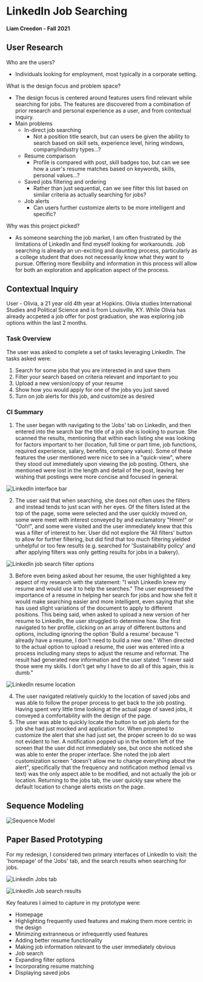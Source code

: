 # __LinkedIn Job Searching__
#### Liam Creedon - Fall 2021

## User Research
Who are the users?
* Individuals looking for employment, most typically in a corporate setting.

What is the design focus and problem space?
* The design focus is centered around features users find relevant while searching for jobs. The features are discovered from a combination of prior research and personal experience as a user, and from contextual inquiry. 
* Main problems
  * In-direct job searching
    * Not a position title search, but can users be given the ability to search based on skill sets, experience level, hiring windows, company/industry types...?
  * Resume comparison
    * Profile is compared with post, skill badges too, but can we see how a user's resume matches based on keywords, skills, personal values...?
  * Saved jobs filtering and ordering
    * Rather than just sequential, can we see filter this list based on similar criteria as actually searching for jobs?
  * Job alerts
    * Can users further customize alerts to be more intelligent and specific?

Why was this project picked?
* As someone searching the job market, I am often frustrated by the limitations of LinkedIn and find myself looking for workarounds. Job searching is already an un-exciting and daunting process, particularly as a college student that does not necessarily know what they want to pursue. Offering more flexibility and information in this process will allow for both an exploration and application aspect of the process.

## Contextual Inquiry
User - Olivia, a 21 year old 4th year at Hopkins. Olivia studies International Studies and Political Science and is from Louisville, KY. While Olivia has already accpeted a job offer for post graduation, she was exploring job options within the last 2 months.

### Task Overview
The user was asked to complete a set of tasks leveraging LinkedIn. The tasks asked were:
1. Search for some jobs that you are interested in and save them
2. Filter your search based on criteria relevant and important to you
3. Upload a new version/copy of your resume
4. Show how you would apply for one of the jobs you just saved
5. Turn on job alerts for this job, and customize as desired

### CI Summary

1. The user began with navigating to the 'Jobs' tab on LinkedIn, and then entered into the search bar the title of a job she is looking to pursue. She scanned the results, mentioning that within each listing she was looking for factors important to her (location, full time or part time, job functions, required experience, salary, benefits, company values). Some of these features the user mentioned were nice to see in a "quick-view", where they stood out immediately upon viewing the job posting. Others, she mentioned were lost in the length and detail of the post, leaving her wishing that postings were more concise and focused in general.
 
 ![LinkedIn interface bar](/docs/assets/images/titleBar.png)
 
2. The user said that when searching, she does not often uses the filters and instead tends to just scan with her eyes. Of the filters listed at the top of the page, some were selected and the user quickly moved on, some were meet with interest conveyed by and exclamatory "Hmm!" or "Ooh!", and some were visited and the user immediately knew that this was a filter of interest to her. User did not explore the 'All filters' button to allow for further filtering, but did find that too much filtering yielded unhelpful or too few results (e.g. searched for 'Sustainability policy' and after applying filters was only getting results for jobs in a bakery).

![LinkedIn job search filter options](/docs/assets/images/jobFilters.png)

3. Before even being asked about her resume, the user highlighted a key aspect of my research with the statement: "I wish LinkedIn knew my resume and would use it to help the searches." The user expressed the importance of a resume in helping her search for jobs and how she felt it would make searching easier and more intelligent, even saying that she has used slight variations of the document to apply to different positions. This being said, when asked to upload a new version of her resume to LinkedIn, the user struggled to determine how. She first navigated to her profile, clicking on an array of different buttons and options, including ignoring the option 'Build a resume' because "I already have a resume, I don't need to build a new one." When directed to the actual option to upload a resume, the user was entered into a process including many steps to adjust the resume and reformat. The result had generated new information and the user stated: "I never said those were my skills. I don't get why I have to do all of this again, this is dumb."
 
 ![LinkedIn resume location](/docs/assets/images/jobTabs.png)
 
4. The user navigated relatively quickly to the location of saved jobs and was able to follow the proper process to get back to the job posting. Having spent very little time looking at the actual page of saved jobs, it conveyed a comfortability with the design of the page.
5. The user was able to quickly locate the button to set job alerts for the job she had just mocked and application for. When prompted to customize the alert that she had just set, the proper screen to do so was not evident to her. A notification popped up in the bottom left of the screen that the user did not immediately see, but once she noticed she was able to enter the proper interface. She noted the job alert customization screen "doesn't allow me to change everything about the alert", specifically that the frequency and notification method (email vs text) was the only aspect able to be modified, and not actually the job or location. Returning to the jobs tab, the user quickly saw where the default location to change alerts exists on the page.
 
## Sequence Modeling

![Sequence Model](/docs/assets/images/sequenceModel.png)


## Paper Based Prototyping

For my redesign, I considered two primary interfaces of LinkedIn to visit: the 'homepage' of the 'Jobs' tab, and the search results when searching for jobs.

![LinkedIn Jobs tab](/docs/assets/images/jobsPage.png)

![LinkedIn Job search results](/docs/assets/images/jobSearch.png)

Key features I aimed to capture in my prototype were:
* Homepage
 * Highlighting frequently used features and making them more centric in the design
 * Minimzing extranneous or infrequently used features
 * Adding better resume functionality
 * Making job information relevant to the user immediately obvious
* Job search
 * Expanding filter options
 * Incorporating resume matching
 * Displaying saved jobs









